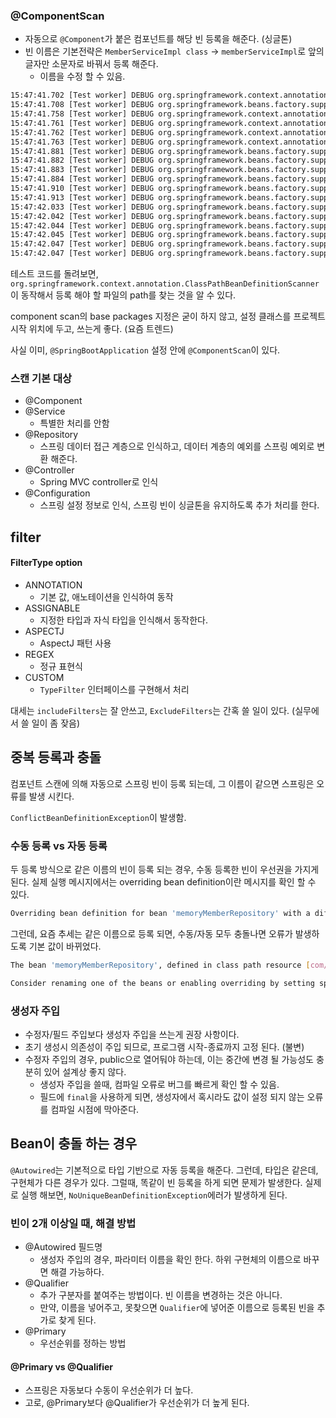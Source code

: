 ### @ComponentScan

* 자동으로 `@Component`가 붙은 컴포넌트를 해당 빈 등록을 해준다. (싱글톤)
* 빈 이름은 기본전략은 `MemberServiceImpl class` -> `memberServiceImpl`로 앞의 글자만 소문자로 바꿔서 등록 해준다.
    * 이름을 수정 할 수 있음.

```bash
15:47:41.702 [Test worker] DEBUG org.springframework.context.annotation.AnnotationConfigApplicationContext - Refreshing org.springframework.context.annotation.AnnotationConfigApplicationContext@d049e53
15:47:41.708 [Test worker] DEBUG org.springframework.beans.factory.support.DefaultListableBeanFactory - Creating shared instance of singleton bean 'org.springframework.context.annotation.internalConfigurationAnnotationProcessor'
15:47:41.758 [Test worker] DEBUG org.springframework.context.annotation.ClassPathBeanDefinitionScanner - Identified candidate component class: file [SpringCorePrinciple_basic/core/build/classes/kotlin/main/com/inflearn/spring/core/discount/RateDiscountPolicy.class]
15:47:41.761 [Test worker] DEBUG org.springframework.context.annotation.ClassPathBeanDefinitionScanner - Identified candidate component class: file [SpringCorePrinciple_basic/core/build/classes/kotlin/main/com/inflearn/spring/core/member/MemberServiceImpl.class]
15:47:41.762 [Test worker] DEBUG org.springframework.context.annotation.ClassPathBeanDefinitionScanner - Identified candidate component class: file [SpringCorePrinciple_basic/core/build/classes/kotlin/main/com/inflearn/spring/core/member/MemoryMemberRepository.class]
15:47:41.763 [Test worker] DEBUG org.springframework.context.annotation.ClassPathBeanDefinitionScanner - Identified candidate component class: file [SpringCorePrinciple_basic/core/build/classes/kotlin/main/com/inflearn/spring/core/order/OrderServiceImpl.class]
15:47:41.881 [Test worker] DEBUG org.springframework.beans.factory.support.DefaultListableBeanFactory - Creating shared instance of singleton bean 'org.springframework.context.event.internalEventListenerProcessor'
15:47:41.882 [Test worker] DEBUG org.springframework.beans.factory.support.DefaultListableBeanFactory - Creating shared instance of singleton bean 'org.springframework.context.event.internalEventListenerFactory'
15:47:41.883 [Test worker] DEBUG org.springframework.beans.factory.support.DefaultListableBeanFactory - Creating shared instance of singleton bean 'org.springframework.context.annotation.internalAutowiredAnnotationProcessor'
15:47:41.884 [Test worker] DEBUG org.springframework.beans.factory.support.DefaultListableBeanFactory - Creating shared instance of singleton bean 'org.springframework.context.annotation.internalCommonAnnotationProcessor'
15:47:41.910 [Test worker] DEBUG org.springframework.beans.factory.support.DefaultListableBeanFactory - Creating shared instance of singleton bean 'autoAppConfig'
15:47:41.913 [Test worker] DEBUG org.springframework.beans.factory.support.DefaultListableBeanFactory - Creating shared instance of singleton bean 'rateDiscountPolicy'
15:47:42.033 [Test worker] DEBUG org.springframework.beans.factory.support.DefaultListableBeanFactory - Creating shared instance of singleton bean 'memberServiceImpl'
15:47:42.042 [Test worker] DEBUG org.springframework.beans.factory.support.DefaultListableBeanFactory - Creating shared instance of singleton bean 'memoryMemberRepository'
15:47:42.044 [Test worker] DEBUG org.springframework.beans.factory.support.DefaultListableBeanFactory - Autowiring by type from bean name 'memberServiceImpl' via constructor to bean named 'memoryMemberRepository'
15:47:42.045 [Test worker] DEBUG org.springframework.beans.factory.support.DefaultListableBeanFactory - Creating shared instance of singleton bean 'orderServiceImpl'
15:47:42.047 [Test worker] DEBUG org.springframework.beans.factory.support.DefaultListableBeanFactory - Autowiring by type from bean name 'orderServiceImpl' via constructor to bean named 'memoryMemberRepository'
15:47:42.047 [Test worker] DEBUG org.springframework.beans.factory.support.DefaultListableBeanFactory - Autowiring by type from bean name 'orderServiceImpl' via constructor to bean named 'rateDiscountPolicy'
```

테스트 코드를 돌려보면, `org.springframework.context.annotation.ClassPathBeanDefinitionScanner`이 동작해서 등록 해야 할
파일의 path를 찾는 것을 알 수 있다.

component scan의 base packages 지정은 굳이 하지 않고, 설정 클래스를 프로젝트 시작 위치에 두고, 쓰는게 좋다. (요즘 트렌드)

사실 이미, `@SpringBootApplication` 설정 안에 `@ComponentScan`이 있다.

### 스캔 기본 대상

* @Component
* @Service
  * 특별한 처리를 안함
* @Repository
  * 스프링 데이터 접근 계층으로 인식하고, 데이터 계층의 예외를 스프링 예외로 변환 해준다.
* @Controller
  * Spring MVC controller로 인식
* @Configuration
  * 스프링 설정 정보로 인식, 스프링 빈이 싱글톤을 유지하도록 추가 처리를 한다.

## filter

#### FilterType option

* ANNOTATION
  * 기본 값, 애노테이션을 인식하여 동작
* ASSIGNABLE
  * 지정한 타입과 자식 타입을 인식해서 동작한다.
* ASPECTJ
  * AspectJ 패턴 사용
* REGEX
  * 정규 표현식
* CUSTOM
  * `TypeFilter` 인터페이스를 구현해서 처리

대세는 `includeFilters`는 잘 안쓰고, `ExcludeFilters`는 간혹 쓸 일이 있다. (실무에서 쓸 일이 좀 잦음)

## 중복 등록과 충돌

컴포넌트 스캔에 의해 자동으로 스프링 빈이 등록 되는데, 그 이름이 같으면 스프링은 오류를 발생 시킨다.

`ConflictBeanDefinitionException`이 발생함.

### 수동 등록 vs 자동 등록

두 등록 방식으로 같은 이름의 빈이 등록 되는 경우, 수동 등록한 빈이 우선권을 가지게 된다. 실제 실행 메시지에서는 overriding bean definition이란 메시지를
확인 할 수 있다.

```bash
Overriding bean definition for bean 'memoryMemberRepository' with a different definition: replacing [Generic bean: class [com.inflearn.spring.core.member.MemoryMemberRepository]; scope=singleton;
```

그런데, 요즘 추세는 같은 이름으로 등록 되면, 수동/자동 모두 충돌나면 오류가 발생하도록 기본 값이 바뀌었다.

```bash
The bean 'memoryMemberRepository', defined in class path resource [com/inflearn/spring/core/AutoAppConfig.class], could not be registered. A bean with that name has already been defined in file [SpringCorePrinciple_basic/core/out/production/classes/com/inflearn/spring/core/member/MemoryMemberRepository.class] and overriding is disabled.

Consider renaming one of the beans or enabling overriding by setting spring.main.allow-bean-definition-overriding=true
```


### 생성자 주입

* 수정자/필드 주입보다 생성자 주입을 쓰는게 권장 사항이다. 
* 초기 생성시 의존성이 주입 되므로, 프로그램 시작-종료까지 고정 된다. (불변)
* 수정자 주입의 경우, public으로 열어둬야 하는데, 이는 중간에 변경 될 가능성도 충분히 있어 설계상 좋지 않다.
  * 생성자 주입을 쓸때, 컴파일 오류로 버그를 빠르게 확인 할 수 있음.
  * 필드에 `final`을 사용하게 되면, 생성자에서 혹시라도 값이 설정 되지 않는 오류를 컴파일 시점에 막아준다.

## Bean이 충돌 하는 경우 

`@Autowired`는 기본적으로 타입 기반으로 자동 등록을 해준다. 
그런데, 타입은 같은데, 구현체가 다른 경우가 있다. 그럴때, 똑같이 빈 등록을 하게 되면 문제가 발생한다. 
실제로 실행 해보면, `NoUniqueBeanDefinitionException`에러가 발생하게 된다. 

### 빈이 2개 이상일 때, 해결 방법

* @Autowired 필드명
  * 생성자 주입의 경우, 파라미터 이름을 확인 한다. 하위 구현체의 이름으로 바꾸면 해결 가능하다.
* @Qualifier
  * 추가 구분자를 붙여주는 방법이다. 빈 이름을 변경하는 것은 아니다.
  * 만약, 이름을 넣어주고, 못찾으면 `Qualifier`에 넣어준 이름으로 등록된 빈을 추가로 찾게 된다.
* @Primary 
  * 우선순위를 정하는 방법


#### @Primary vs @Qualifier

* 스프링은 자동보다 수동이 우선순위가 더 높다.
* 고로, @Primary보다 @Qualifier가 우선순위가 더 높게 된다.